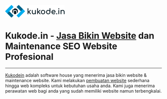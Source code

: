 <img src="static/images/site-navigation/logo.png" height="40px">

# Kukode.in - [Jasa Bikin Website](https://kukode.in "Jasa Pembuatan Website") dan Maintenance SEO Website Profesional

---

[Kukodein](https://kukode.in "Jasa Pembuatan Website") adalah software house yang menerima jasa bikin website & maintenance website. Kami melakukan [pembuatan website](https://kukode.in "Jasa Pembuatan Website") sederhana hingga web kompleks untuk kebutuhan usaha anda. Kami juga menerima perawatan web bagi anda yang sudah memiliki website namun terbengkalai.
